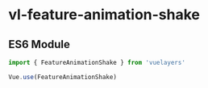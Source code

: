 # vl-feature-animation-shake

## ES6 Module

```javascript
import { FeatureAnimationShake } from 'vuelayers'

Vue.use(FeatureAnimationShake)
```
